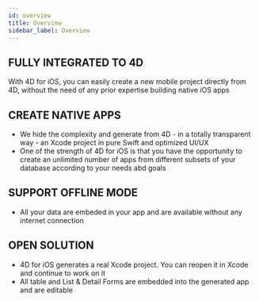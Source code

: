 ```yaml
---
id: overview
title: Overview
sidebar_label: Overview
---
```

## FULLY INTEGRATED TO 4D

With 4D for iOS, you can easily create a new mobile project directly from 4D, without the need of any prior expertise building native iOS apps

## CREATE NATIVE APPS

* We hide the complexity and generate from 4D - in a totally transparent way - an Xcode project in pure Swift and optimized UI/UX
* One of the strength of 4D for iOS is that you have the opportunity to create an unlimited number of apps from different subsets of your database according to your needs abd goals

## SUPPORT OFFLINE MODE

* All your data are embeded in your app and are available without any internet connection

## OPEN SOLUTION

* 4D for iOS generates a real Xcode project. You can reopen it in Xcode and continue to work on it
* All table and List & Detail Forms are embedded into the generated app and are editable